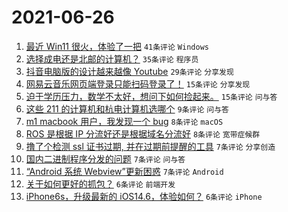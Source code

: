 # 2021-06-26

1. [最近 Win11 很火，体验了一把](https://www.v2ex.com/t/785901) `41条评论` `Windows`
1. [选择成电还是北邮的计算机？](https://www.v2ex.com/t/785907) `35条评论` `程序员`
1. [抖音电脑版的设计越来越像 Youtube](https://www.v2ex.com/t/785875) `29条评论` `分享发现`
1. [网易云音乐网页端登录只能扫码登录了！](https://www.v2ex.com/t/785880) `15条评论` `分享发现`
1. [迫于学历压力，数学不太好，想问下如何捡起来。](https://www.v2ex.com/t/785874) `15条评论` `问与答`
1. [这些 211 的计算机和杭电计算机选哪个](https://www.v2ex.com/t/785919) `9条评论` `问与答`
1. [m1 macbook 用户，我发现一个 bug](https://www.v2ex.com/t/785888) `8条评论` `macOS`
1. [ROS 是根据 IP 分流好还是根据域名分流好](https://www.v2ex.com/t/785878) `8条评论` `宽带症候群`
1. [撸了个检测 ssl 证书过期, 并在过期前提醒的工具](https://www.v2ex.com/t/785904) `7条评论` `分享创造`
1. [国内二进制程序分发的问题](https://www.v2ex.com/t/785887) `7条评论` `问与答`
1. [“Android 系统 Webview”更新困惑](https://www.v2ex.com/t/785879) `7条评论` `Android`
1. [关于如何更好的抓包？](https://www.v2ex.com/t/785899) `6条评论` `前端开发`
1. [iPhone6s，升级最新的 iOS14.6，体验如何？](https://www.v2ex.com/t/785898) `6条评论` `iPhone`
